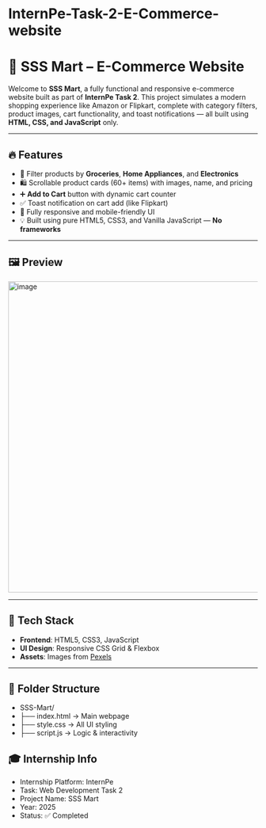 # InternPe-Task-2-E-Commerce-website
# 🛒 SSS Mart – E-Commerce Website

Welcome to **SSS Mart**, a fully functional and responsive e-commerce website built as part of **InternPe Task 2**. This project simulates a modern shopping experience like Amazon or Flipkart, complete with category filters, product images, cart functionality, and toast notifications — all built using **HTML, CSS, and JavaScript** only.

---

## 🔥 Features

- 🎯 Filter products by **Groceries**, **Home Appliances**, and **Electronics**
- 🛍️ Scrollable product cards (60+ items) with images, name, and pricing
- ➕ **Add to Cart** button with dynamic cart counter
- ✅ Toast notification on cart add (like Flipkart)
- 📱 Fully responsive and mobile-friendly UI
- 💡 Built using pure HTML5, CSS3, and Vanilla JavaScript — **No frameworks**

---

## 🖼️ Preview
<img width="1326" height="629" alt="image" src="https://github.com/user-attachments/assets/5b69f762-4093-4f61-9468-3b2cbdb4425b" />

---

## 🧪 Tech Stack

- **Frontend**: HTML5, CSS3, JavaScript
- **UI Design**: Responsive CSS Grid & Flexbox
- **Assets**: Images from [Pexels](https://www.pexels.com/)

---

## 📁 Folder Structure
- SSS-Mart/
- ├── index.html → Main webpage
- ├── style.css → All UI styling
- ├── script.js → Logic & interactivity

## 🎓 Internship Info
- Internship Platform: InternPe
- Task: Web Development Task 2
- Project Name: SSS Mart
- Year: 2025
- Status: ✅ Completed
